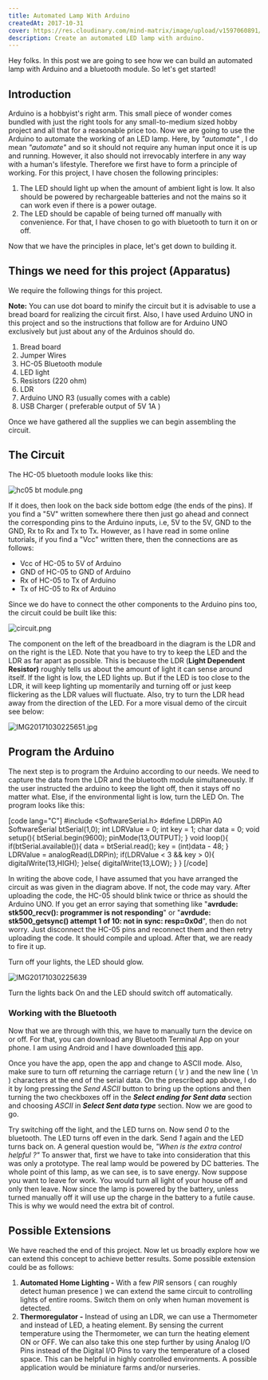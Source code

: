 ```yaml
---
title: Automated Lamp With Arduino
createdAt: 2017-10-31
cover: https://res.cloudinary.com/mind-matrix/image/upload/v1597060891/blinken_iu5aw6.jpg
description: Create an automated LED lamp with arduino.
---
```


Hey folks. In this post we are going to see how we can build an automated lamp with Arduino and a bluetooth module. So let's get started!

## Introduction

Arduino is a hobbyist's right arm. This small piece of wonder comes bundled with just the right tools for any small-to-medium sized hobby project and all that for a reasonable price too. Now we are going to use the Arduino to automate the working of an LED lamp. Here, by _"automate"_ , I do mean _"automate"_ and so it should not require any human input once it is up and running. However, it also should not irrevocably interfere in any way with a human's lifestyle. Therefore we first have to form a principle of working. For this project, I have chosen the following principles:

1. The LED should light up when the amount of ambient light is low. It also should be powered by rechargeable batteries and not the mains so it can work even if there is a power outage.
2. The LED should be capable of being turned off manually with convenience. For that, I have chosen to go with bluetooth to turn it on or off.

Now that we have the principles in place, let's get down to building it.

## Things we need for this project (Apparatus)

We require the following things for this project.

**Note:** You can use dot board to minify the circuit but it is advisable to use a bread board for realizing the circuit first. Also, I have used Arduino UNO in this project and so the instructions that follow are for Arduino UNO exclusively but just about any of the Arduinos should do.

1. Bread board
2. Jumper Wires
3. HC-05 Bluetooth module
4. LED light
5. Resistors (220 ohm)
6. LDR
7. Arduino UNO R3 (usually comes with a cable)
8. USB Charger ( preferable output of 5V 1A )

Once we have gathered all the supplies we can begin assembling the circuit.

## The Circuit

The HC-05 bluetooth module looks like this:

![hc05 bt module.png](https://res.cloudinary.com/mind-matrix/image/upload/v1597060888/hc05-bt-module_x6q4qx.png)

If it does, then look on the back side bottom edge (the ends of the pins). If you find a "5V" written somewhere there then just go ahead and connect the corresponding pins to the Arduino inputs, i.e, 5V to the 5V, GND to the GND, Rx to Rx and Tx to Tx. However, as I have read in some online tutorials, if you find a "Vcc" written there, then the connections are as follows:

- Vcc of HC-05 to 5V of Arduino
- GND of HC-05 to GND of Arduino
- Rx of HC-05 to Tx of Arduino
- Tx of HC-05 to Rx of Arduino

Since we do have to connect the other components to the Arduino pins too, the circuit could be built like this:

![circuit.png](https://res.cloudinary.com/mind-matrix/image/upload/v1597060888/circuit_k1x1mo.png)

The component on the left of the breadboard in the diagram is the LDR and on the right is the LED. Note that you have to try to keep the LED and the LDR as far apart as possible. This is because the LDR (**Light Dependent Resistor)** roughly tells us about the amount of light it can sense around itself. If the light is low, the LED lights up. But if the LED is too close to the LDR, it will keep lighting up momentarily and turning off or just keep flickering as the LDR values will fluctuate. Also, try to turn the LDR head away from the direction of the LED. For a more visual demo of the circuit see below:

![IMG20171030225651.jpg](https://res.cloudinary.com/mind-matrix/image/upload/v1597060893/noblinken_pmc9eg.jpg)

## Program the Arduino

The next step is to program the Arduino according to our needs. We need to capture the data from the LDR and the bluetooth module simultaneously. If the user instructed the arduino to keep the light off, then it stays off no matter what. Else, if the environmental light is low, turn the LED On. The program looks like this:

\[code lang="C"\] #include <SoftwareSerial.h> #define LDRPin A0 SoftwareSerial btSerial(1,0); int LDRValue = 0; int key = 1; char data = 0; void setup(){ btSerial.begin(9600); pinMode(13,OUTPUT); } void loop(){ if(btSerial.available()){ data = btSerial.read(); key = (int)data - 48; } LDRValue = analogRead(LDRPin); if(LDRValue < 3 && key > 0){ digitalWrite(13,HIGH); }else{ digitalWrite(13,LOW); } } \[/code\]

In writing the above code, I have assumed that you have arranged the circuit as was given in the diagram above. If not, the code may vary. After uploading the code, the HC-05 should blink twice or thrice as should the Arduino UNO. If you get an error saying that something like "**avrdude: stk500\_recv(): programmer is not responding**" or "**avrdude: stk500\_getsync() attempt 1 of 10: not in sync: resp=0x0d**", then do not worry. Just disconnect the HC-05 pins and reconnect them and then retry uploading the code. It should compile and upload. After that, we are ready to fire it up.

Turn off your lights, the LED should glow.

![IMG20171030225639](https://res.cloudinary.com/mind-matrix/image/upload/v1597060891/blinken_iu5aw6.jpg)

Turn the lights back On and the LED should switch off automatically.

### Working with the Bluetooth

Now that we are through with this, we have to manually turn the device on or off. For that, you can download any Bluetooth Terminal App on your phone. I am using Android and I have downloaded [this](https://play.google.com/store/apps/details?id=project.bluetoothterminal) app.

Once you have the app, open the app and change to ASCII mode. Also, make sure to turn off returning the carriage return ( \\r ) and the new line ( \\n ) characters at the end of the serial data. On the prescribed app above, I do it by long pressing the _Send ASCII_ button to bring up the options and then turning the two checkboxes off in the _**Select ending for Sent data**_ section and choosing _ASCII_ in _**Select Sent data type**_ section. Now we are good to go.

Try switching off the light, and the LED turns on. Now send _0_ to the bluetooth. The LED turns off even in the dark. Send _1_ again and the LED turns back on. A general question would be, _"When is the extra control helpful ?"_ To answer that, first we have to take into consideration that this was only a prototype. The real lamp would be powered by DC batteries. The whole point of this lamp, as we can see, is to save energy. Now suppose you want to leave for work. You would turn all light of your house off and only then leave. Now since the lamp is powered by the battery, unless turned manually off it will use up the charge in the battery to a futile cause. This is why we would need the extra bit of control.

## Possible Extensions

We have reached the end of this project. Now let us broadly explore how we can extend this concept to achieve better results. Some possible extension could be as follows:

1. **Automated Home Lighting -** With a few _PIR_ sensors ( can roughly detect human presence ) we can extend the same circuit to controlling lights of entire rooms. Switch them on only when human movement is detected.
2. **Thermoregulator -** Instead of using an LDR, we can use a Thermometer and instead of LED, a heating element. By sensing the current temperature using the Thermometer, we can turn the heating element ON or OFF. We can also take this one step further by using Analog I/O Pins instead of the Digital I/O Pins to vary the temperature of a closed space. This can be helpful in highly controlled environments. A possible application would be miniature farms and/or nurseries.
